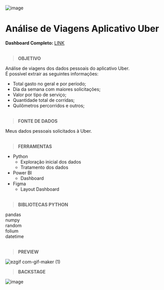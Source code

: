 ![image](https://user-images.githubusercontent.com/92809543/153976233-abde23a6-9a6a-434b-bff2-50327ee7f8fd.png)

# Análise de Viagens Aplicativo Uber

**Dashboard Completo:**
[LINK](https://app.powerbi.com/view?r=eyJrIjoiNGEzNjk0YzgtY2YwZS00ZjMwLWIyYzgtYmY4ODM1MDFhMzE5IiwidCI6ImU0ZjEzM2E5LTJhMTktNGRlZC1iOWU4LTQ5NWNhYTAzZmEwOSJ9)
<br/><br/>
> **OBJETIVO**

Análise de viagens dos dados pessoais do aplicativo Uber. <br/>
É possível extrair as seguintes informações:

* Total gasto no geral e por período;
* Dia da semana com maiores solicitações;
* Valor por tipo de serviço;
* Quantidade total de corridas;
* Quilômetros percorridos e outros;<br/><br/>

> **FONTE DE DADOS**

Meus dados pessoais solicitados à Uber. <br/><br/>

> **FERRAMENTAS**

* Python
  * Exploração inicial dos dados
  * Tratamento dos dados
* Power BI
  * Dashboard
* Figma
  * Layout Dashboard <br/><br/>

> **BIBLIOTECAS PYTHON**

pandas <br/>
numpy <br/>
random <br/>
folium <br/>
datetime <br/><br/>

> **PREVIEW**

![ezgif com-gif-maker (1)](https://user-images.githubusercontent.com/92809543/153978289-1973cdf3-b29f-46cd-8601-8a5fcf39cf91.gif)

> **BACKSTAGE**

![image](https://user-images.githubusercontent.com/92809543/153978654-190ff184-84d2-4717-ab34-e4f72121eca0.png)
